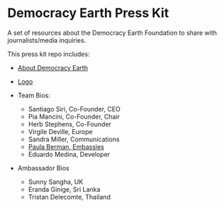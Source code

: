 # Democracy Earth Press Kit
A set of resources about the Democracy Earth Foundation to share with journalists/media inquiries.

This press kit repo includes: 

- [About Democracy Earth](https://github.com/DemocracyEarth/press-kit/blob/master/About-DEF.md#about-democracy-earth-foundation)
- [Logo](https://github.com/DemocracyEarth/press-kit/blob/master/logo.md)
- Team Bios: 
   - Santiago Siri, Co-Founder, CEO
   - Pia Mancini, Co-Founder, Chair
   - Herb Stephens, Co-Founder
   - Virgile Deville, Europe 
   - Sandra Miller, Communications
   - [Paula Berman, Embassies](https://github.com/DemocracyEarth/press-kit/blob/master/Paula%20Berman.md#paula-bermanembassies)
   - Eduardo Medina, Developer
  
- Ambassador Bios
   - Sunny Sangha, UK
   - Eranda Ginige, Sri Lanka
   - Tristan Delecomte, Thailand
   
   
   
